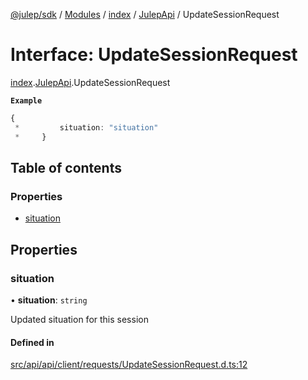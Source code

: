 [@julep/sdk](../README.md) / [Modules](../modules.md) / [index](../modules/index.md) / [JulepApi](../modules/index.JulepApi.md) / UpdateSessionRequest

# Interface: UpdateSessionRequest

[index](../modules/index.md).[JulepApi](../modules/index.JulepApi.md).UpdateSessionRequest

**`Example`**

```ts
{
 *         situation: "situation"
 *     }
```

## Table of contents

### Properties

- [situation](index.JulepApi.UpdateSessionRequest.md#situation)

## Properties

### situation

• **situation**: `string`

Updated situation for this session

#### Defined in

[src/api/api/client/requests/UpdateSessionRequest.d.ts:12](https://github.com/julep-ai/monorepo/blob/8b1493a/sdks/js/src/api/api/client/requests/UpdateSessionRequest.d.ts#L12)
